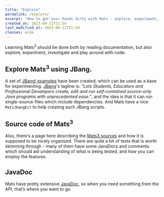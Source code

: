 ```yaml
---
title: "Explore"
permalink: /explore/
excerpt: "How to get your hands dirty with Mats - explore, experiment, investigate, play around"
created_at: 2023-04-11T21:54
last_modified_at: 2023-04-11T21:54
classes: wide
---
```


Learning Mats<sup>3</sup> should be done both by reading documentation, but also explore, experiment, investigate
and play around with code.

## Explore Mats<sup>3</sup> using JBang. 

A set of [JBang! examples](/explore/jbang-mats/) have been created, which can be used as a base for
experimenting. [JBang](https://jbang.dev/)'s tagline is: *"Lets Students, Educators and Professional Developers create,
edit and run self-contained source-only Java programs with unprecedented ease."*, and the idea is that it can run
single-source-files which include dependencies. And Mats have a nice `MatsJbangKit` to help creating such JBang scripts.

## Source code of Mats<sup>3</sup>

Also, there's a page here describing the [Mats3 sources](/explore/mats-source-code/) and how it is supposed to be
nicely organized. There are quite a bit of tests that is worth skimming through - many of them have some JavaDocs and
comments which should aid understanding of what is being tested, and how you can employ the features.

## JavaDoc

Mats have pretty extensive [JavaDoc](/javadoc/), so when you need something from the API, that’s where you want to go.